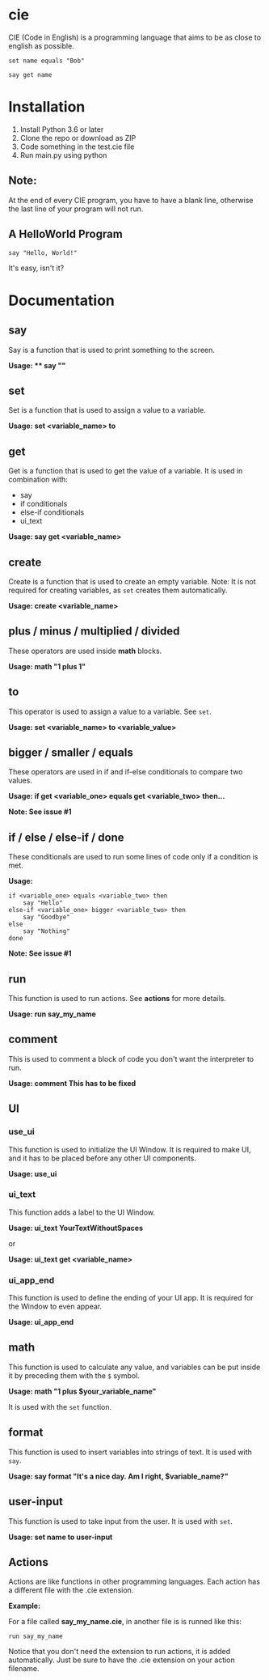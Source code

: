 # cie
CIE (Code in English) is a programming language that aims to be as close to english as possible.

`set name equals "Bob"`

`say get name`

# Installation
1. Install Python 3.6 or later
2. Clone the repo or download as ZIP
3. Code something in the test.cie file
4. Run main.py using python

## Note:
At the end of every CIE program, you have to have a blank line, otherwise the last line of your program will not run.


## A HelloWorld Program
    say "Hello, World!"

It's easy, isn't it?


# Documentation

## say
Say is a function that is used to print something to the screen.

**Usage: ** say "<string>"**

## set 
Set is a function that is used to assign a value to a variable.

**Usage: set <variable_name> to <value>**

## get
Get is a function that is used to get the value of a variable. It is used in combination with:
* say
* if conditionals
* else-if conditionals
* ui_text

**Usage: say get <variable_name>**

## create
Create is a function that is used to create an empty variable. Note: It is not required for creating variables, as `set` creates them automatically.

**Usage: create <variable_name>**

## plus / minus / multiplied / divided
These operators are used inside **math** blocks.

**Usage: math "1 plus 1"**

## to
This operator is used to assign a value to a variable. See `set`.

**Usage: set <variable_name> to <variable_value>**

## bigger / smaller / equals
These operators are used in if and if-else conditionals to compare two values.

**Usage: if get <variable_one> equals get <variable_two> then...**

**Note: See issue #1**

## if / else / else-if / done
These conditionals are used to run some lines of code only if a condition is met.

**Usage:**

    if <variable_one> equals <variable_two> then
        say "Hello"
    else-if <variable_one> bigger <variable_two> then
        say "Goodbye"
    else
        say "Nothing"
    done


**Note: See issue #1**


## run
This function is used to run actions. See **actions** for more details.

**Usage: run say_my_name**

## comment
This is used to comment a block of code you don't want the interpreter to run.

**Usage: comment This has to be fixed**

## UI
### use_ui
This function is used to initialize the UI Window. It is required to make UI, and it has to be placed before any other UI components.

**Usage: use_ui**

### ui_text
This function adds a label to the UI Window.

**Usage: ui_text YourTextWithoutSpaces**

or

**Usage: ui_text get <variable_name>**

### ui_app_end
This function is used to define the ending of your UI app. It is required for the Window to even appear.

**Usage: ui_app_end**


## math
This function is used to calculate any value, and variables can be put inside it by preceding them with the `$` symbol.

**Usage: math "1 plus $your_variable_name"**

It is used with the `set` function.

## format
This function is used to insert variables into strings of text. It is used with `say`.

**Usage: say format "It's a nice day. Am I right, $variable_name?"**

## user-input
This function is used to take input from the user. It is used with `set`.

**Usage: set name to user-input**

## Actions
Actions are like functions in other programming languages. Each action has a different file with the .cie extension.

**Example:**

For a file called **say_my_name.cie**, in another file is is runned like this:

    run say_my_name

Notice that you don't need the extension to run actions, it is added automatically. Just be sure to have the .cie extension on your action filename.

